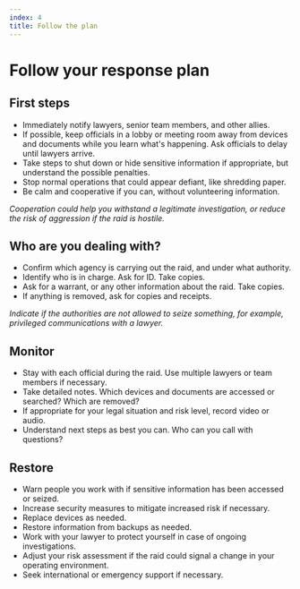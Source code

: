 ```yaml
---
index: 4
title: Follow the plan
---
```

# Follow your response plan

## First steps

* Immediately notify lawyers, senior team members, and other allies. 
* If possible, keep officials in a lobby or meeting room away from devices and documents while you learn what's happening. Ask officials to delay until lawyers arrive. 
* Take steps to shut down or hide sensitive information if appropriate, but understand the possible penalties. 
* Stop normal operations that could appear defiant, like shredding paper.  
* Be calm and cooperative if you can, without volunteering information. 

*Cooperation could help you withstand a legitimate investigation, or reduce the risk of aggression if the raid is hostile.* 

## Who are you dealing with? 

* Confirm which agency is carrying out the raid, and under what authority. 
* Identify who is in charge. Ask for ID. Take copies.    
* Ask for a warrant, or any other information about the raid. Take copies. 
* If anything is removed, ask for copies and receipts.  

*Indicate if the authorities are not allowed to seize something, for example, privileged communications with a lawyer.*   
 
## Monitor

* Stay with each official during the raid. Use multiple lawyers or team members if necessary. 
* Take detailed notes. Which devices and documents are accessed or searched? Which are removed? 
* If appropriate for your legal situation and risk level, record video or audio.  
* Understand next steps as best you can. Who can you call with questions? 

## Restore

* Warn people you work with if sensitive information has been accessed or seized. 
* Increase security measures to mitigate increased risk if necessary. 
* Replace devices as needed. 
* Restore information from backups as needed. 
* Work with your lawyer to protect yourself in case of ongoing investigations. 
* Adjust your risk assessment if the raid could signal a change in your operating environment. 
* Seek international or emergency support if necessary.